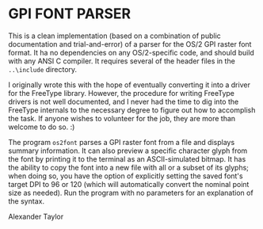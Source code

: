 GPI FONT PARSER
===============

This is a clean implementation (based on a combination of public documentation
and trial-and-error) of a parser for the OS/2 GPI raster font format.  It ha
no dependencies on any OS/2-specific code, and should build with any ANSI C
compiler.  It requires several of the header files in the `..\include`
directory.

I originally wrote this with the hope of eventually converting it into a driver
for the FreeType library.  However, the procedure for writing FreeType drivers
is not well documented, and I never had the time to dig into the FreeType
internals to the necessary degree to figure out how to accomplish the task.  If
anyone wishes to volunteer for the job, they are more than welcome to do so. :)

The program `os2font` parses a GPI raster font from a file and displays summary
information.  It can also preview a specific character glyph from the font by
printing it to the terminal as an ASCII-simulated bitmap.  It has the ability 
to copy the font into a new file with all or a subset of its glyphs; when doing
so, you have the option of explicitly setting the saved font's target DPI to 96
or 120 (which will automatically convert the nominal point size as needed).
Run the program with no parameters for an explanation of the syntax.

Alexander Taylor
